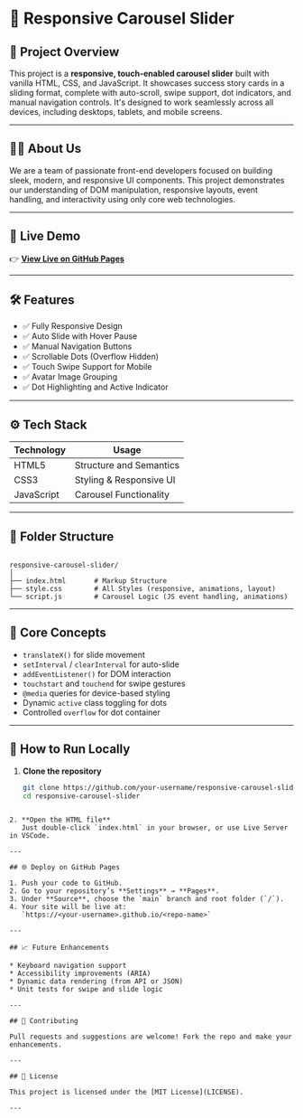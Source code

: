 # 🚀 Responsive Carousel Slider

## 📌 Project Overview

This project is a **responsive, touch-enabled carousel slider** built with vanilla HTML, CSS, and JavaScript. It showcases success story cards in a sliding format, complete with auto-scroll, swipe support, dot indicators, and manual navigation controls. It's designed to work seamlessly across all devices, including desktops, tablets, and mobile screens.

---

## 🙋‍♂️ About Us

We are a team of passionate front-end developers focused on building sleek, modern, and responsive UI components. This project demonstrates our understanding of DOM manipulation, responsive layouts, event handling, and interactivity using only core web technologies.

---

## 🔗 Live Demo

👉 [**View Live on GitHub Pages**](https://coursel572.ccbp.tech/)

---

## 🛠️ Features

- ✅ Fully Responsive Design
- ✅ Auto Slide with Hover Pause
- ✅ Manual Navigation Buttons
- ✅ Scrollable Dots (Overflow Hidden)
- ✅ Touch Swipe Support for Mobile
- ✅ Avatar Image Grouping
- ✅ Dot Highlighting and Active Indicator

---

## ⚙️ Tech Stack

| Technology | Usage                    |
|------------|--------------------------|
| HTML5      | Structure and Semantics  |
| CSS3       | Styling & Responsive UI  |
| JavaScript | Carousel Functionality   |

---

## 📁 Folder Structure

```

responsive-carousel-slider/
│
├── index.html       # Markup Structure
├── style.css        # All Styles (responsive, animations, layout)
└── script.js        # Carousel Logic (JS event handling, animations)

````

---

## 📖 Core Concepts

- `translateX()` for slide movement
- `setInterval` / `clearInterval` for auto-slide
- `addEventListener()` for DOM interaction
- `touchstart` and `touchend` for swipe gestures
- `@media` queries for device-based styling
- Dynamic `active` class toggling for dots
- Controlled `overflow` for dot container

---

## 🚀 How to Run Locally

1. **Clone the repository**
   ```bash
   git clone https://github.com/your-username/responsive-carousel-slider.git
   cd responsive-carousel-slider
````

2. **Open the HTML file**
   Just double-click `index.html` in your browser, or use Live Server in VSCode.

---

## 🌐 Deploy on GitHub Pages

1. Push your code to GitHub.
2. Go to your repository’s **Settings** → **Pages**.
3. Under **Source**, choose the `main` branch and root folder (`/`).
4. Your site will be live at:
   `https://<your-username>.github.io/<repo-name>`

---

## 📈 Future Enhancements

* Keyboard navigation support
* Accessibility improvements (ARIA)
* Dynamic data rendering (from API or JSON)
* Unit tests for swipe and slide logic

---

## 🤝 Contributing

Pull requests and suggestions are welcome! Fork the repo and make your enhancements.

---

## 📜 License

This project is licensed under the [MIT License](LICENSE).

---

